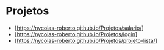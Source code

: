 # Projetos

- [https://nycolas-roberto.github.io/Projetos/salario/]
- [https://nycolas-roberto.github.io/Projetos/login]
- [https://nycolas-roberto.github.io/Projetos/projeto-lista/]
